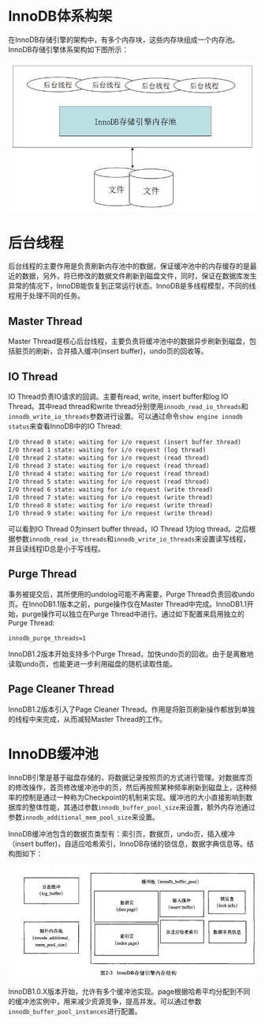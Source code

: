 # InnoDB体系构架 #

在InnoDB存储引擎的架构中，有多个内存块，这些内存块组成一个内存池。InnoDB存储引擎体系架构如下图所示：

![innodb构架](../../img/innodb-1.png)

# 后台线程 #

后台线程的主要作用是负责刷新内存池中的数据，保证缓冲池中的内存缓存的是最近的数据，另外，将已修改的数据文件刷新到磁盘文件，同时，保证在数据库发生异常的情况下，InnoDB能恢复到正常运行状态。InnoDB是多线程模型，不同的线程用于处理不同的任务。

## Master Thread ##

Master Thread是核心后台线程，主要负责将缓冲池中的数据异步刷新到磁盘，包括脏页的刷新，合并插入缓冲(insert buffer)，undo页的回收等。

## IO Thread ##

IO Thread负责IO请求的回调。主要有read, write, insert buffer和log IO Thread。其中read thread和write thread分别使用`innodb_read_io_threads`和`innodb_write_io_threads`参数进行设置。可以通过命令`show engine innodb status`来查看InnoDB中的IO Thread:
```
I/O thread 0 state: waiting for i/o request (insert buffer thread)
I/O thread 1 state: waiting for i/o request (log thread)
I/O thread 2 state: waiting for i/o request (read thread)
I/O thread 3 state: waiting for i/o request (read thread)
I/O thread 4 state: waiting for i/o request (read thread)
I/O thread 5 state: waiting for i/o request (read thread)
I/O thread 6 state: waiting for i/o request (write thread)
I/O thread 7 state: waiting for i/o request (write thread)
I/O thread 8 state: waiting for i/o request (write thread)
I/O thread 9 state: waiting for i/o request (write thread)
```

可以看到IO Thread 0为insert buffer thread，IO Thread 1为log thread。之后根据参数`innodb_read_io_threads`和`innodb_write_io_threads`来设置读写线程，并且读线程ID总是小于写线程。

## Purge Thread ##

事务被提交后，其所使用的undolog可能不再需要，Purge Thread负责回收undo页。在InnoDB1.1版本之前，purge操作仅在Master Thread中完成。InnoDB1.1开始，purge操作可以独立在Purge Thread中进行。通过如下配置来启用独立的Purge Thread:

```
innodb_purge_threads=1
```
InnoDB1.2版本开始支持多个Purge Thread，加快undo页的回收。由于是离散地读取undo页，也能更进一步利用磁盘的随机读取性能。

## Page Cleaner Thread ##

InnoDB1.2版本引入了Page Cleaner Thread。作用是将脏页刷新操作都放到单独的线程中来完成，从而减轻Master Thread的工作。

# InnoDB缓冲池 #

InnoDB引擎是基于磁盘存储的，将数据记录按照页的方式进行管理。对数据库页的修改操作，首页修改缓冲池中的页，然后再按照某种频率刷新到磁盘上，这种频率的控制是通过一种称为Checkpoint的机制来实现。缓冲池的大小直接影响到数据库的整体性能，其通过参数`innodb_buffer_pool_size`来设置，额外内存池通过参数`innodb_additional_mem_pool_size`来设置。

InnoDB缓冲池包含的数据页类型有：索引页，数据页，undo页，插入缓冲（insert buffer)，自适应哈希索引，InnoDB存储的锁信息，数据字典信息等。结构图如下：

![innodb构架](../../img/innodb-2.jpg)

InnoDB1.0.X版本开始，允许有多个缓冲池实现。page根据哈希平均分配到不同的缓冲池实例中，用来减少资源竞争，提高并发。可以通过参数`innodb_buffer_pool_instances`进行配置。

